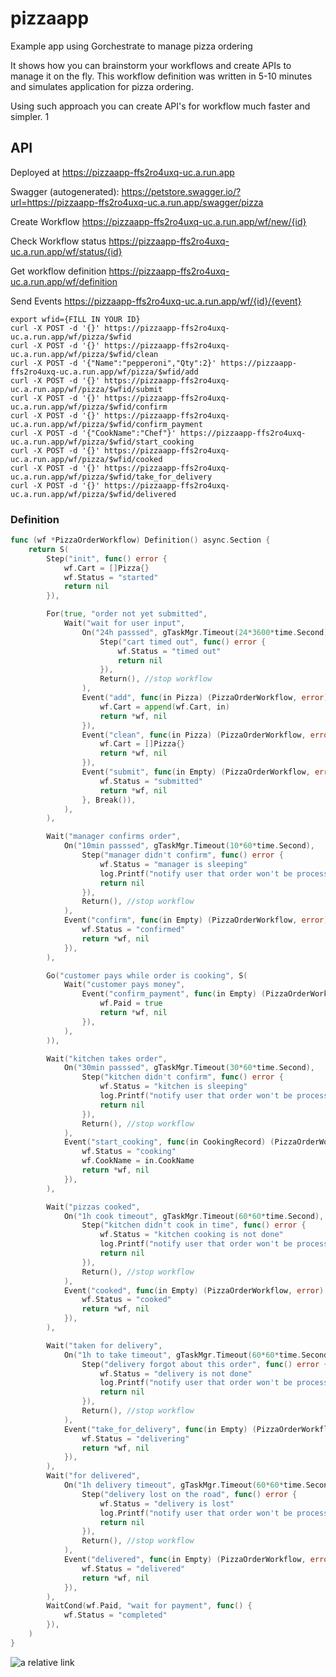 # pizzaapp
Example app using Gorchestrate to manage pizza ordering

It shows how you can brainstorm your workflows and create APIs to manage it on the fly.
This workflow definition was written in 5-10 minutes and simulates application for pizza ordering.

Using such approach you can create API's for workflow much faster and simpler.
1
## API

Deployed at https://pizzaapp-ffs2ro4uxq-uc.a.run.app

Swagger (autogenerated): https://petstore.swagger.io/?url=https://pizzaapp-ffs2ro4uxq-uc.a.run.app/swagger/pizza

Create Workflow
https://pizzaapp-ffs2ro4uxq-uc.a.run.app/wf/new/{id}

Check Workflow status
https://pizzaapp-ffs2ro4uxq-uc.a.run.app/wf/status/{id}

Get workflow definition
https://pizzaapp-ffs2ro4uxq-uc.a.run.app/wf/definition

Send Events
https://pizzaapp-ffs2ro4uxq-uc.a.run.app/wf/{id}/{event}


```
export wfid={FILL IN YOUR ID}
curl -X POST -d '{}' https://pizzaapp-ffs2ro4uxq-uc.a.run.app/wf/pizza/$wfid
curl -X POST -d '{}' https://pizzaapp-ffs2ro4uxq-uc.a.run.app/wf/pizza/$wfid/clean
curl -X POST -d '{"Name":"pepperoni","Qty":2}' https://pizzaapp-ffs2ro4uxq-uc.a.run.app/wf/pizza/$wfid/add
curl -X POST -d '{}' https://pizzaapp-ffs2ro4uxq-uc.a.run.app/wf/pizza/$wfid/submit
curl -X POST -d '{}' https://pizzaapp-ffs2ro4uxq-uc.a.run.app/wf/pizza/$wfid/confirm
curl -X POST -d '{}' https://pizzaapp-ffs2ro4uxq-uc.a.run.app/wf/pizza/$wfid/confirm_payment
curl -X POST -d '{"CookName":"Chef"}' https://pizzaapp-ffs2ro4uxq-uc.a.run.app/wf/pizza/$wfid/start_cooking
curl -X POST -d '{}' https://pizzaapp-ffs2ro4uxq-uc.a.run.app/wf/pizza/$wfid/cooked
curl -X POST -d '{}' https://pizzaapp-ffs2ro4uxq-uc.a.run.app/wf/pizza/$wfid/take_for_delivery
curl -X POST -d '{}' https://pizzaapp-ffs2ro4uxq-uc.a.run.app/wf/pizza/$wfid/delivered

```


### Definition
```go
func (wf *PizzaOrderWorkflow) Definition() async.Section {
	return S(
		Step("init", func() error {
			wf.Cart = []Pizza{}
			wf.Status = "started"
			return nil
		}),

		For(true, "order not yet submitted",
			Wait("wait for user input",
				On("24h passsed", gTaskMgr.Timeout(24*3600*time.Second),
					Step("cart timed out", func() error {
						wf.Status = "timed out"
						return nil
					}),
					Return(), //stop workflow
				),
				Event("add", func(in Pizza) (PizzaOrderWorkflow, error) {
					wf.Cart = append(wf.Cart, in)
					return *wf, nil
				}),
				Event("clean", func(in Pizza) (PizzaOrderWorkflow, error) {
					wf.Cart = []Pizza{}
					return *wf, nil
				}),
				Event("submit", func(in Empty) (PizzaOrderWorkflow, error) {
					wf.Status = "submitted"
					return *wf, nil
				}, Break()),
			),
		),

		Wait("manager confirms order",
			On("10min passsed", gTaskMgr.Timeout(10*60*time.Second),
				Step("manager didn't confirm", func() error {
					wf.Status = "manager is sleeping"
					log.Printf("notify user that order won't be processed because manager did not confirm order in time")
					return nil
				}),
				Return(), //stop workflow
			),
			Event("confirm", func(in Empty) (PizzaOrderWorkflow, error) {
				wf.Status = "confirmed"
				return *wf, nil
			}),
		),

		Go("customer pays while order is cooking", S(
			Wait("customer pays money",
				Event("confirm_payment", func(in Empty) (PizzaOrderWorkflow, error) {
					wf.Paid = true
					return *wf, nil
				}),
			),
		)),

		Wait("kitchen takes order",
			On("30min passsed", gTaskMgr.Timeout(30*60*time.Second),
				Step("kitchen didn't confirm", func() error {
					wf.Status = "kitchen is sleeping"
					log.Printf("notify user that order won't be processed because kitchen is sleeping")
					return nil
				}),
				Return(), //stop workflow
			),
			Event("start_cooking", func(in CookingRecord) (PizzaOrderWorkflow, error) {
				wf.Status = "cooking"
				wf.CookName = in.CookName
				return *wf, nil
			}),
		),

		Wait("pizzas cooked",
			On("1h cook timeout", gTaskMgr.Timeout(60*60*time.Second),
				Step("kitchen didn't cook in time", func() error {
					wf.Status = "kitchen cooking is not done"
					log.Printf("notify user that order won't be processed because kitchen can't cook his pizza")
					return nil
				}),
				Return(), //stop workflow
			),
			Event("cooked", func(in Empty) (PizzaOrderWorkflow, error) {
				wf.Status = "cooked"
				return *wf, nil
			}),
		),

		Wait("taken for delivery",
			On("1h to take timeout", gTaskMgr.Timeout(60*60*time.Second),
				Step("delivery forgot about this order", func() error {
					wf.Status = "delivery is not done"
					log.Printf("notify user that order won't be processed because delivery can't be done")
					return nil
				}),
				Return(), //stop workflow
			),
			Event("take_for_delivery", func(in Empty) (PizzaOrderWorkflow, error) {
				wf.Status = "delivering"
				return *wf, nil
			}),
		),
		Wait("for delivered",
			On("1h delivery timeout", gTaskMgr.Timeout(60*60*time.Second),
				Step("delivery lost on the road", func() error {
					wf.Status = "delivery is lost"
					log.Printf("notify user that order won't be processed because delivery was lost on a road")
					return nil
				}),
				Return(), //stop workflow
			),
			Event("delivered", func(in Empty) (PizzaOrderWorkflow, error) {
				wf.Status = "delivered"
				return *wf, nil
			}),
		),
		WaitCond(wf.Paid, "wait for payment", func() {
			wf.Status = "completed"
		}),
	)
}
```

![a relative link](screenshot.jpg)